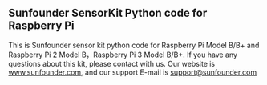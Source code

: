 ## Sunfounder SensorKit Python code for Raspberry Pi

This is Sunfounder sensor kit python code for Raspberry Pi Model B/B+ and Raspberry Pi 2 Model B，Raspberry Pi 3 Model B/B+.
If you have any questions about this kit, please contact with us. Our website is www.sunfounder.com, and our support E-mail is support@sunfounder.com

